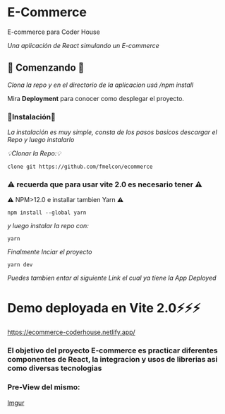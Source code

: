 
# E-Commerce

E-commerce para Coder House

_Una aplicación de React simulando un E-commerce_

## 🚀 Comenzando 🚀

_Clona la repo y en el directorio de la aplicacion usá /npm install_

Mira **Deployment** para conocer como desplegar el proyecto.


### 🔧Instalación🔧

_La instalación es muy simple, consta de los pasos basicos descargar el Repo y luego instalarlo_

_💡Clonar la Repo:💡_

```
clone git https://github.com/fmelcon/ecommerce
```

### :warning: recuerda que para usar vite 2.0 es necesario tener :warning:
:warning: NPM>12.0 e installar tambien Yarn :warning:

```
npm install --global yarn

```
_y luego instalar la repo con:_

```
yarn
```

_Finalmente Inciar el proyecto_

```
yarn dev
```
_Puedes tambien entar al siguiente Link el cual ya tiene la App Deployed_

# Demo deployada en Vite 2.0⚡⚡⚡

https://ecommerce-coderhouse.netlify.app/

### El objetivo del proyecto E-commerce es practicar diferentes componentes de React, la integracion y usos de librerias asi como diversas tecnologias

### Pre-View del mismo:

[Imgur](https://i.imgur.com/r2clDVU.gifv)


